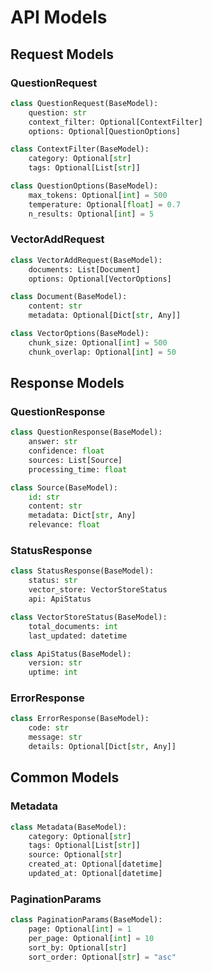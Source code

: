 # API Models

## Request Models

### QuestionRequest

```python
class QuestionRequest(BaseModel):
    question: str
    context_filter: Optional[ContextFilter]
    options: Optional[QuestionOptions]

class ContextFilter(BaseModel):
    category: Optional[str]
    tags: Optional[List[str]]

class QuestionOptions(BaseModel):
    max_tokens: Optional[int] = 500
    temperature: Optional[float] = 0.7
    n_results: Optional[int] = 5
```

### VectorAddRequest

```python
class VectorAddRequest(BaseModel):
    documents: List[Document]
    options: Optional[VectorOptions]

class Document(BaseModel):
    content: str
    metadata: Optional[Dict[str, Any]]

class VectorOptions(BaseModel):
    chunk_size: Optional[int] = 500
    chunk_overlap: Optional[int] = 50
```

## Response Models

### QuestionResponse

```python
class QuestionResponse(BaseModel):
    answer: str
    confidence: float
    sources: List[Source]
    processing_time: float

class Source(BaseModel):
    id: str
    content: str
    metadata: Dict[str, Any]
    relevance: float
```

### StatusResponse

```python
class StatusResponse(BaseModel):
    status: str
    vector_store: VectorStoreStatus
    api: ApiStatus

class VectorStoreStatus(BaseModel):
    total_documents: int
    last_updated: datetime

class ApiStatus(BaseModel):
    version: str
    uptime: int
```

### ErrorResponse

```python
class ErrorResponse(BaseModel):
    code: str
    message: str
    details: Optional[Dict[str, Any]]
```

## Common Models

### Metadata

```python
class Metadata(BaseModel):
    category: Optional[str]
    tags: Optional[List[str]]
    source: Optional[str]
    created_at: Optional[datetime]
    updated_at: Optional[datetime]
```

### PaginationParams

```python
class PaginationParams(BaseModel):
    page: Optional[int] = 1
    per_page: Optional[int] = 10
    sort_by: Optional[str]
    sort_order: Optional[str] = "asc"
```
